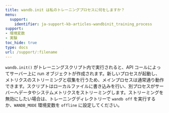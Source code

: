 ```yaml
---
title: wandb.init は私のトレーニングプロセスに何をしますか？
menu:
  support:
    identifier: ja-support-kb-articles-wandbinit_training_process
support:
- 環境変数
- 実験
toc_hide: true
type: docs
url: /support/:filename
---
```


`wandb.init()` がトレーニングスクリプト内で実行されると、API コールによってサーバー上に run オブジェクトが作成されます。新しいプロセスが起動し、メトリクスのストリーミングと収集を行うため、メインプロセスは通常通り動作できます。スクリプトはローカルファイルに書き込みを行い、別プロセスがサーバーへデータやシステムメトリクスをストリーミングします。ストリーミングを無効にしたい場合は、トレーニングディレクトリーで `wandb off` を実行するか、`WANDB_MODE` 環境変数を `offline` に設定してください。